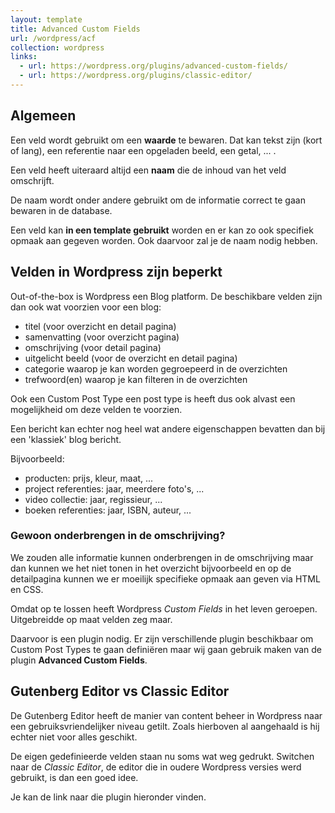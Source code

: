 ```yaml
---
layout: template
title: Advanced Custom Fields
url: /wordpress/acf
collection: wordpress
links:
  - url: https://wordpress.org/plugins/advanced-custom-fields/
  - url: https://wordpress.org/plugins/classic-editor/
---
```


## Algemeen

Een veld wordt gebruikt om een <strong>waarde</strong> te bewaren. Dat kan tekst zijn (kort of lang), een referentie naar een opgeladen beeld, een getal, ... .

Een veld heeft uiteraard altijd een <strong>naam</strong> die de inhoud van het veld omschrijft.

De naam wordt onder andere gebruikt om de informatie correct te gaan bewaren in de database.

Een veld kan <strong>in een template gebruikt</strong> worden en er kan zo ook specifiek opmaak aan gegeven worden. Ook daarvoor zal je de naam nodig hebben.

## Velden in Wordpress zijn beperkt

Out-of-the-box is Wordpress een Blog platform. De beschikbare velden zijn dan ook wat voorzien voor een blog:

* titel (voor overzicht en detail pagina)
* samenvatting (voor overzicht pagina)
* omschrijving (voor detail pagina)
* uitgelicht beeld (voor de overzicht en detail pagina)
* categorie waarop je kan worden gegroepeerd in de overzichten
* trefwoord(en) waarop je kan filteren in de overzichten

Ook een Custom Post Type een post type is heeft dus ook alvast een mogelijkheid om deze velden te voorzien.

Een bericht kan echter nog heel wat andere eigenschappen bevatten dan bij een 'klassiek' blog bericht.

Bijvoorbeeld:
* producten: prijs, kleur, maat, ...
* project referenties: jaar, meerdere foto's, ...
* video collectie: jaar, regissieur, ...
* boeken referenties: jaar, ISBN, auteur, ...

<div class="highlight">

<h3>Gewoon onderbrengen in de omschrijving?</h3>

<p>We zouden alle informatie kunnen onderbrengen in de omschrijving maar dan kunnen we het niet tonen in het overzicht bijvoorbeeld en op de detailpagina kunnen we er moeilijk specifieke opmaak aan geven via HTML en CSS.</p>
</div>

Omdat op te lossen heeft Wordpress <em>Custom Fields</em> in het leven geroepen. Uitgebreidde op maat velden zeg maar.

Daarvoor is een plugin nodig. Er zijn verschillende plugin beschikbaar om Custom Post Types te gaan definiëren maar wij gaan gebruik maken van de plugin <strong>Advanced Custom Fields</strong>.

## Gutenberg Editor vs Classic Editor

De Gutenberg Editor heeft de manier van content beheer in Wordpress naar een gebruiksvriendelijker niveau getilt. Zoals hierboven al aangehaald is hij echter niet voor alles geschikt.

De eigen gedefinieerde velden staan nu soms wat weg gedrukt. Switchen naar de <em>Classic Editor</em>, de editor die in oudere Wordpress versies werd gebruikt, is dan een goed idee. 
 
Je kan de link naar die plugin hieronder vinden.
